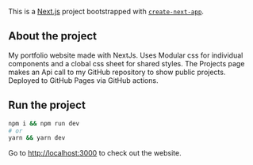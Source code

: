 This is a [Next.js](https://nextjs.org/) project bootstrapped with [`create-next-app`](https://github.com/vercel/next.js/tree/canary/packages/create-next-app).

## About the project
My portfolio website made with NextJs.
Uses Modular css for individual components and a clobal css sheet for shared styles.
The Projects page makes an Api call to my GitHub repository to show public projects.
Deployed to GitHub Pages via GitHub actions.


## Run the project

```bash
npm i && npm run dev
# or
yarn && yarn dev
```

Go to [http://localhost:3000](http://localhost:3000) to check out the website.

